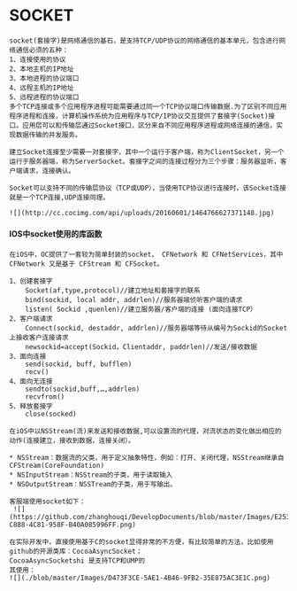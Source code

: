 # SOCKET

    socket(套接字)是网络通信的基石，是支持TCP/UDP协议的网络通信的基本单元，包含进行网络通信必须的五种：
    1、连接使用的协议
    2、本地主机的IP地址
    3、本地进程的协议端口
    4、远程主机的IP地址
    5、远程进程的协议端口
    多个TCP连接或多个应用程序进程可能需要通过同一个TCP协议端口传输数据.为了区别不同应用程序进程和连接，计算机操作系统为应用程序与TCP/IP协议交互提供了套接字(Socket)接口。应用层可以和传输层通过Socket接口，区分来自不同应用程序进程或网络连接的通信，实现数据传输的并发服务。

    建立Socket连接至少需要一对套接字，其中一个运行于客户端，称为ClientSocket，另一个运行于服务器端，称为ServerSocket。套接字之间的连接过程分为三个步骤：服务器监听，客户端请求，连接确认。

    Socket可以支持不同的传输层协议（TCP或UDP），当使用TCP协议进行连接时，该Socket连接就是一个TCP连接,UDP连接同理。

    ![](http://cc.cocimg.com/api/uploads/20160601/1464766627371148.jpg)

#### IOS中socket使用的库函数
    在iOS中，OC提供了一套较为简单封装的socket， CFNetwork 和 CFNetServices，其中 CFNetwork 又是基于 CFStream 和 CFSocket。

    1、创建套接字
        Socket(af,type,protocol)//建立地址和套接字的联系
        bind(sockid, local addr, addrlen)//服务器端侦听客户端的请求
        listen( Sockid ,quenlen)//建立服务器/客户端的连接 (面向连接TCP）
    2、客户端请求
        Connect(sockid, destaddr, addrlen)//服务器端等待从编号为Sockid的Socket上接收客户连接请求
        newsockid=accept(Sockid，Clientaddr, paddrlen)//发送/接收数据
    3、面向连接
        send(sockid, buff, bufflen)
        recv()
    4、面向无连接
        sendto(sockid,buff,…,addrlen)
        recvfrom()
    5、释放套接字
        close(socked)
    
    在iOS中以NSStream(流)来发送和接收数据,可以设置流的代理，对流状态的变化做出相应的动作(连接建立，接收到数据，连接关闭）。

    * NSStream：数据流的父类，用于定义抽象特性，例如：打开、关闭代理，NSStream继承自CFStream(CoreFoundation)
    * NSInputStream：NSStream的子类，用于读取输入
    * NSOutputStream：NSSTream的子类，用于写输出。

    客服端使用socket如下：
     ![](https://github.com/zhanghouqi/DevelopDocuments/blob/master/Images/E2536132-C888-4C81-958F-B40A085996FF.png)

    在实际开发中，直接使用基于C的socket显得非常的不方便，有比较简单的方法，比如使用github的开源类库：CocoaAsyncSocket；
    CocoaAsyncSocketshi 是支持TCP和UMP的
    其使用：
    ![](./blob/master/Images/D473F3CE-5AE1-4B46-9FB2-35E875AC3E1C.png)
